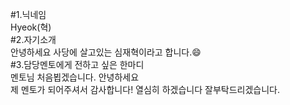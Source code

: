 #1.닉네임<br>
Hyeok(혁)<br>
#2.자기소개<br>
안녕하세요 사당에 살고있는 심재혁이라고 합니다.😄<br>
#3.담당멘토에게 전하고 싶은 한마디<br>
멘토님 처음뵙겠습니다. 안녕하세요<br>
제 멘토가 되어주셔서 감사합니다! 열심히 하겠습니다 잘부탁드리겠습니다.
